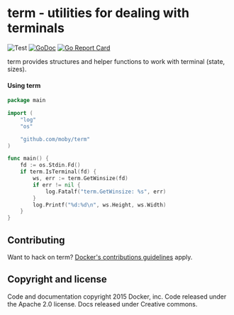 # term - utilities for dealing with terminals

![Test](https://github.com/moby/term/workflows/Test/badge.svg) [![GoDoc](https://godoc.org/github.com/moby/term?status.svg)](https://godoc.org/github.com/moby/term) [![Go Report Card](https://goreportcard.com/badge/github.com/moby/term)](https://goreportcard.com/report/github.com/moby/term)

term provides structures and helper functions to work with terminal (state, sizes).

#### Using term

```go
package main

import (
	"log"
	"os"

	"github.com/moby/term"
)

func main() {
	fd := os.Stdin.Fd()
	if term.IsTerminal(fd) {
		ws, err := term.GetWinsize(fd)
		if err != nil {
			log.Fatalf("term.GetWinsize: %s", err)
		}
		log.Printf("%d:%d\n", ws.Height, ws.Width)
	}
}
```

## Contributing

Want to hack on term? [Docker's contributions guidelines](https://github.com/docker/docker/blob/master/CONTRIBUTING.md) apply.

## Copyright and license
Code and documentation copyright 2015 Docker, inc. Code released under the Apache 2.0 license. Docs released under Creative commons.
